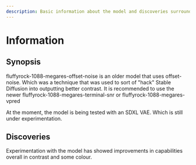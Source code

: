 ```yaml
---
description: Basic information about the model and discoveries surrounding it.
---
```


# Information

## Synopsis

fluffyrock-1088-megares-offset-noise is an older model that uses offset-noise. Which was a technique that was used to sort of "hack" Stable Diffusion into outputting better contrast. It is recommended to use the newer fluffyrock-1088-megares-terminal-snr or fluffyrock-1088-megares-vpred

At the moment, the model is being tested with an SDXL VAE. Which is still under experimentation.

## Discoveries

Experimentation with the model has showed improvements in capabilities overall in contrast and some colour.

